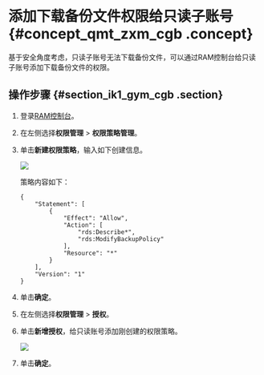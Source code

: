 # 添加下载备份文件权限给只读子账号 {#concept_qmt_zxm_cgb .concept}

基于安全角度考虑，只读子账号无法下载备份文件，可以通过RAM控制台给只读子账号添加下载备份文件的权限。

## 操作步骤 {#section_ik1_gym_cgb .section}

1.  登录[RAM控制台](https://ram.console.aliyun.com/overview)。
2.  在左侧选择**权限管理** \> **权限策略管理**。
3.  单击**新建权限策略**，输入如下创建信息。

    ![](http://static-aliyun-doc.oss-cn-hangzhou.aliyuncs.com/assets/img/79847/156704675234182_zh-CN.png)

    策略内容如下：

    ```
    {
        "Statement": [
            {
                "Effect": "Allow",
                "Action": [
                    "rds:Describe*",
                    "rds:ModifyBackupPolicy"
                ],
                "Resource": "*"
            }
        ],
        "Version": "1"
    }
    ```

4.  单击**确定**。
5.  在左侧选择**权限管理** \> **授权**。
6.  单击**新增授权**，给只读账号添加刚创建的权限策略。

    ![](http://static-aliyun-doc.oss-cn-hangzhou.aliyuncs.com/assets/img/79847/156704675234183_zh-CN.png)

7.  单击**确定**。

